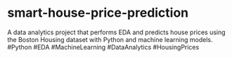 # smart-house-price-prediction
A data analytics project that performs EDA and predicts house prices using the Boston Housing dataset with Python and machine learning models.      #Python #EDA #MachineLearning #DataAnalytics #HousingPrices
